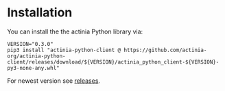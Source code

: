 # Installation

You can install the the actinia Python library via:
```
VERSION="0.3.0"
pip3 install "actinia-python-client @ https://github.com/actinia-org/actinia-python-client/releases/download/${VERSION}/actinia_python_client-${VERSION}-py3-none-any.whl"
```
For newest version see [releases](https://github.com/actinia-org/actinia-python-client/releases).
